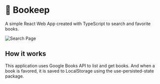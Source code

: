 # :book: Bookeep

A simple React Web App created with TypeScript to search and favorite books.

![Search Page](https://user-images.githubusercontent.com/29464328/84085422-f4d80e00-a9bb-11ea-95dc-05c9df3c9c65.png)

## How it works

This application uses Google Books API to list and get books. And when a book is favored, it is saved to LocalStorage using the use-persisted-state package.

